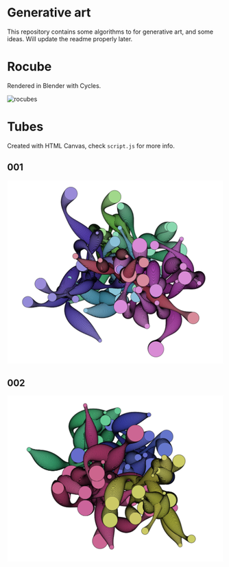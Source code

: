 # Generative art

This repository contains some algorithms to for generative art, and some ideas.
Will update the readme properly later.

# Rocube

Rendered in Blender with Cycles.

![rocubes](rotubes.jpg)

# Tubes

Created with HTML Canvas, check `script.js` for more info.

## 001

![x](example1.PNG)

## 002

![x](example2.PNG)